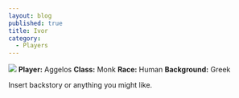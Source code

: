 ```yaml
---
layout: blog
published: true
title: Ivor
category:
  - Players
---
```

![](http://www.polyvore.com/cgi/img-thing?.out=jpg&size=l&tid=43806103)
**Player:** Aggelos
**Class:** Monk
**Race:** Human
**Background:** Greek

Insert backstory or anything you might like.
